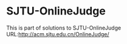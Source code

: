# SJTU-OnlineJudge
This is part of solutions to SJTU-OnlineJudge URL:http://acm.sjtu.edu.cn/OnlineJudge/
